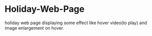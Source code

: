 # Holiday-Web-Page
holiday web page displaying some effect like hover video(to play) and image enlargement on hover.
